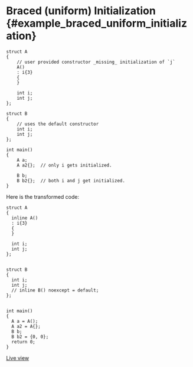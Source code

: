 # Braced (uniform) Initialization {#example_braced_uniform_initialization}

<!-- source:braced-uniform-initialization.cpp -->
```{.cpp}
struct A
{
    // user provided constructor _missing_ initialization of `j`
    A()
    : i{3}
    {
    }

    int i;
    int j;
};

struct B
{
    // uses the default constructor
    int i;
    int j;
};

int main()
{
    A a;
    A a2{};  // only i gets initialized.

    B b;
    B b2{};  // both i and j get initialized.
}
```
<!-- source-end:braced-uniform-initialization.cpp -->


<!-- transformed:braced-uniform-initialization.cpp -->
Here is the transformed code:
```{.cpp}
struct A
{
  inline A()
  : i{3}
  {
  }
  
  int i;
  int j;
};


struct B
{
  int i;
  int j;
  // inline B() noexcept = default;
};


int main()
{
  A a = A();
  A a2 = A{};
  B b;
  B b2 = {0, 0};
  return 0;
}

```
[Live view](https://cppinsights.io/lnk?code=c3RydWN0IEEKewogICAgLy8gdXNlciBwcm92aWRlZCBjb25zdHJ1Y3RvciBfbWlzc2luZ18gaW5pdGlhbGl6YXRpb24gb2YgYGpgCiAgICBBKCkKICAgIDogaXszfQogICAgewogICAgfQoKICAgIGludCBpOwogICAgaW50IGo7Cn07CgpzdHJ1Y3QgQgp7CiAgICAvLyB1c2VzIHRoZSBkZWZhdWx0IGNvbnN0cnVjdG9yCiAgICBpbnQgaTsKICAgIGludCBqOwp9OwoKaW50IG1haW4oKQp7CiAgICBBIGE7CiAgICBBIGEye307ICAvLyBvbmx5IGkgZ2V0cyBpbml0aWFsaXplZC4KCiAgICBCIGI7CiAgICBCIGIye307ICAvLyBib3RoIGkgYW5kIGogZ2V0IGluaXRpYWxpemVkLgp9&insightsOptions=cpp2a&rev=1.0)
<!-- transformed-end:braced-uniform-initialization.cpp -->

